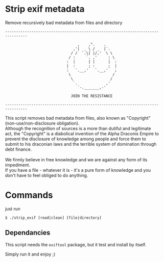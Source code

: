 # Strip exif metadata
Remove recursively bad metadata from files and directory
```
--------------------------------------------------------------------------------

                                 ,    ,^.    .
                               ,'|  _ \ / _  |`.
                              / /  `.\| |/,'  \ \
                             / :     `. ,'     : \
                            :  |      | |      |  :
                            |  :      ; :      ;  |
                            :   `.__,'   `.__,'   ;
                             \                   /
                              \                 /
                               `.             ,'
                                 `-._______,-'

                              JOIN THE RESISTANCE

--------------------------------------------------------------------------------
```

This script removes bad metadata from files, also known as "Copyright" (non-use/non-disclosure obligation).<br>
Although the recognition of sources is a more than dutiful and legitimate act, the "Copyright" is a diabolical invention of the Alpha Draconis Empire to prevent the disclosure of knowledge among people and force them to submit to his draconian laws and the terrible system of domination through debt finance.<br>
<br>
We firmly believe in free knowledge and we are against any form of its impediment.<br>
If you have a file - whatever it is - it's a pure form of knowledge and you don't have to feel obliged to do anything.

# Commands
just run
```
$ ./strip_exif [read|clean] [file|directory]
```

## Dependancies
This script needs the `exiftool` package, but it test and install by itself.

Simply run it and enjoy ;)
